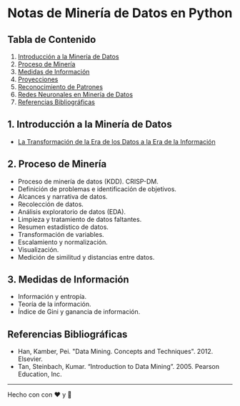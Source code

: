 # Notas de Minería de Datos en Python

## Tabla de Contenido
1. [Introducción a la Minería de Datos](#1-introducción-a-la-minería-de-datos)
2. [Proceso de Minería](#2-proceso-de-minería)
3. [Medidas de Información](#3-medidas-de-información)
4. [Proyecciones](#4-proyecciones)
5. [Reconocimiento de Patrones](#5-reconocimiento-de-patrones)
6. [Redes Neuronales en Minería de Datos](#6-redes-neuronales-en-minería-de-datos)
7. [Referencias Bibliográficas](#referencias-bibliográficas)

## 1. Introducción a la Minería de Datos
- [La Transformación de la Era de los Datos a la Era de la Información](https://github.com/davescudero/DataM/blob/main/01_intro/01_intro.ipynb)

## 2. Proceso de Minería
- Proceso de minería de datos (KDD). CRISP-DM.
- Definición de problemas e identificación de objetivos.
- Alcances y narrativa de datos.
- Recolección de datos.
- Análisis exploratorio de datos (EDA).
- Limpieza y tratamiento de datos faltantes.
- Resumen estadístico de datos.
- Transformación de variables.
- Escalamiento y normalización.
- Visualización.
- Medición de similitud y distancias entre datos.

## 3. Medidas de Información
- Información y entropía.
- Teoría de la información.
- Índice de Gini y ganancia de información.

## Referencias Bibliográficas
- Han, Kamber, Pei. "Data Mining. Concepts and Techniques". 2012. Elsevier.
- Tan, Steinbach, Kumar. “Introduction to Data Mining”. 2005. Pearson Education, Inc.
----
Hecho con con :heart: y :snake:

